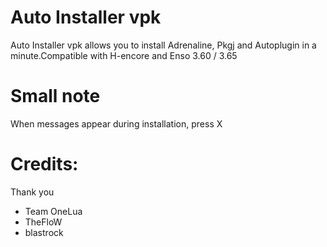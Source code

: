 # Auto Installer vpk
Auto Installer vpk allows you to install Adrenaline, Pkgj and Autoplugin in a minute.Compatible with H-encore and Enso 3.60 / 3.65
# Small note
When messages appear during installation, press X

# Credits:
 Thank you
- Team OneLua
- TheFloW
- blastrock

